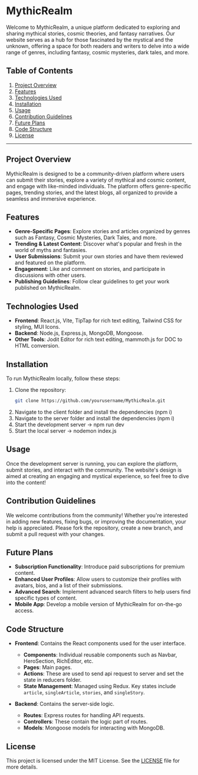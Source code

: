 # MythicRealm

Welcome to MythicRealm, a unique platform dedicated to exploring and sharing mythical stories, cosmic theories, and fantasy narratives. Our website serves as a hub for those fascinated by the mystical and the unknown, offering a space for both readers and writers to delve into a wide range of genres, including fantasy, cosmic mysteries, dark tales, and more.

## Table of Contents

1. [Project Overview](#project-overview)
2. [Features](#features)
3. [Technologies Used](#technologies-used)
4. [Installation](#installation)
5. [Usage](#usage)
6. [Contribution Guidelines](#contribution-guidelines)
7. [Future Plans](#future-plans)
8. [Code Structure](#code-structure)
9. [License](#license)

---

## Project Overview

MythicRealm is designed to be a community-driven platform where users can submit their stories, explore a variety of mythical and cosmic content, and engage with like-minded individuals. The platform offers genre-specific pages, trending stories, and the latest blogs, all organized to provide a seamless and immersive experience.

## Features

- **Genre-Specific Pages**: Explore stories and articles organized by genres such as Fantasy, Cosmic Mysteries, Dark Tales, and more.
- **Trending & Latest Content**: Discover what's popular and fresh in the world of myths and fantasies.
- **User Submissions**: Submit your own stories and have them reviewed and featured on the platform.
- **Engagement**: Like and comment on stories, and participate in discussions with other users.
- **Publishing Guidelines**: Follow clear guidelines to get your work published on MythicRealm.

## Technologies Used

- **Frontend**: React.js, Vite, TipTap for rich text editing, Tailwind CSS for styling, MUI Icons.
- **Backend**: Node.js, Express.js, MongoDB, Mongoose.
- **Other Tools**: Jodit Editor for rich text editing, mammoth.js for DOC to HTML conversion.

## Installation

To run MythicRealm locally, follow these steps:

1. Clone the repository:
   ```bash
   git clone https://github.com/yourusername/MythicRealm.git
2. Navigate to the client folder and install the dependencies (npm i)
3. Navigate to the server folder and install the dependencies (npm i)
4. Start the development server -> npm run dev
5. Start the local server -> nodemon index.js

## Usage

Once the development server is running, you can explore the platform, submit stories, and interact with the community. The website's design is aimed at creating an engaging and mystical experience, so feel free to dive into the content!

## Contribution Guidelines

We welcome contributions from the community! Whether you're interested in adding new features, fixing bugs, or improving the documentation, your help is appreciated. Please fork the repository, create a new branch, and submit a pull request with your changes.


## Future Plans

- **Subscription Functionality**: Introduce paid subscriptions for premium content.
- **Enhanced User Profiles**: Allow users to customize their profiles with avatars, bios, and a list of their submissions.
- **Advanced Search**: Implement advanced search filters to help users find specific types of content.
- **Mobile App**: Develop a mobile version of MythicRealm for on-the-go access.

## Code Structure

- **Frontend**: Contains the React components used for the user interface.
  - **Components**: Individual reusable components such as Navbar, HeroSection, RichEditor, etc.
  - **Pages**: Main pages.
  - **Actions**: These are used to send api request to server and set the state in reducers folder.
  - **State Management**: Managed using Redux. Key states include `article`, `singleArticle`, `stories`, and `singleStory`.

- **Backend**: Contains the server-side logic.
  - **Routes**: Express routes for handling API requests.
  - **Controllers**: These contain the logic part of routes.
  - **Models**: Mongoose models for interacting with MongoDB.


## License

This project is licensed under the MIT License. See the [LICENSE](LICENSE) file for more details.

